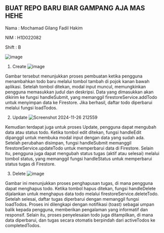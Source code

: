 ## BUAT REPO BARU BIAR GAMPANG AJA MAS HEHE

Nama : Mochamad Gilang Fadil Hakim 

NIM  : H1D022082 

Shift : B

![image](https://github.com/user-attachments/assets/c68fb02b-582d-4e54-848e-f69f27898e14)

1. Create 
![image](https://github.com/user-attachments/assets/aa59f31c-230b-4470-a379-1f301397c4d6)

Gambar tersebut menunjukkan proses pembuatan ketika pengguna menambahkan todo baru melalui tombol tambah di pojok kanan bawah aplikasi. Setelah tombol ditekan, modal input muncul, memungkinkan pengguna memasukkan judul dan deskripsi. Data yang dimasukkan akan dikirim ke fungsi handleSubmit, yang memanggil firestoreService.addTodo untuk menyimpan data ke Firestore. Jika berhasil, daftar todo diperbarui melalui fungsi loadTodos.

2. Update
![Screenshot 2024-11-26 212559](https://github.com/user-attachments/assets/4efa7aa1-0eff-48e9-a4f0-7af849203c4f)

Kemudian terdapat juga untuk proses Update, pengguna dapat mengubah data atau status todo. Ketika tombol edit ditekan, fungsi handleEdit dipanggil untuk membuka modal input dengan data yang sudah ada. Setelah perubahan disimpan, fungsi handleSubmit memanggil firestoreService.updateTodo untuk memperbarui data di Firestore. Selain itu, pengguna juga dapat mengubah status tugas (aktif atau selesai) melalui tombol status, yang memanggil fungsi handleStatus untuk memperbarui status tugas di Firestore.

3. Delete 
![image](https://github.com/user-attachments/assets/2c8b219c-5547-4282-ab36-1d817d10d93f)

Gambar ini menunjukkan proses penghapusan tugas, di mana pengguna dapat menghapus todo. Ketika tombol hapus ditekan, fungsi handleDelete dijalankan untuk menghapus data todo melalui firestoreService.deleteTodo. Setelah selesai, daftar tugas diperbarui dengan memanggil fungsi loadTodos. Proses ini dilengkapi dengan notifikasi (toast) sebagai umpan balik kepada pengguna, memberikan pengalaman yang informatif dan responsif. Selain itu, proses penyelesaian todo juga ditampilkan, di mana data diperbarui, dan tugas secara otomatis berpindah dari activeTodos ke completedTodos.
